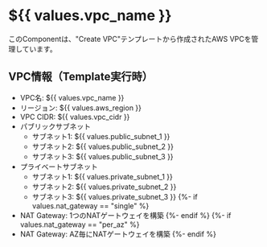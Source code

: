 # ${{ values.vpc_name }}

このComponentは、"Create VPC"テンプレートから作成されたAWS VPCを管理しています。

## VPC情報（Template実行時）
* VPC名: ${{ values.vpc_name }}
* リージョン: ${{ values.aws_region }}
* VPC CIDR: ${{ values.vpc_cidr }}
* パブリックサブネット
  * サブネット1: ${{ values.public_subnet_1 }}
  * サブネット2: ${{ values.public_subnet_2 }}
  * サブネット3: ${{ values.public_subnet_3 }}
* プライベートサブネット
  * サブネット1: ${{ values.private_subnet_1 }}
  * サブネット2: ${{ values.private_subnet_2 }}
  * サブネット3: ${{ values.private_subnet_3 }}
{%- if values.nat_gateway == "single" %}
* NAT Gateway: 1つのNATゲートウェイを構築
{%- endif %}
{%- if values.nat_gateway == "per_az" %}
* NAT Gateway: AZ毎にNATゲートウェイを構築
{%- endif %}
